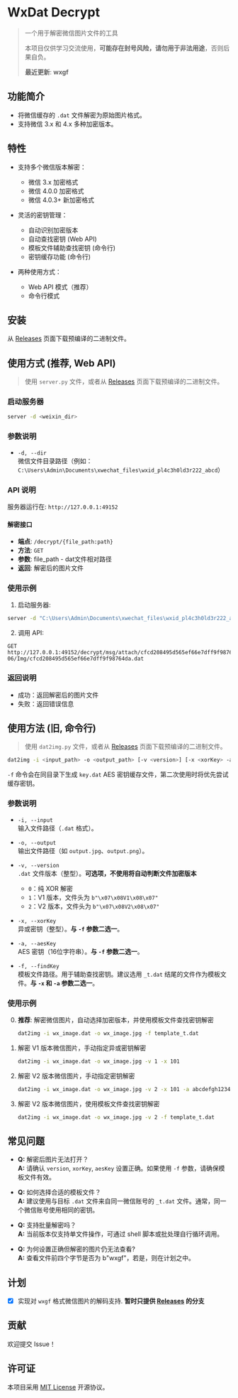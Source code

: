 # WxDat Decrypt

> 一个用于解密微信图片文件的工具
> 
> 本项目仅供学习交流使用，**可能存在封号风险，请勿用于非法用途**，否则后果自负。
> 
> **最近更新**: **wxgf**

## 功能简介

- 将微信缓存的 `.dat` 文件解密为原始图片格式。
- 支持微信 3.x 和 4.x 多种加密版本。

## 特性

- 支持多个微信版本解密：
  - 微信 3.x 加密格式
  - 微信 4.0.0 加密格式
  - 微信 4.0.3+ 新加密格式

- 灵活的密钥管理：
  - 自动识别加密版本
  - 自动查找密钥 (Web API)
  - 模板文件辅助查找密钥 (命令行)
  - 密钥缓存功能 (命令行)

- 两种使用方式：
  - Web API 模式（推荐）
  - 命令行模式

## 安装

从 [Releases](https://github.com/recarto404/reChat/releases) 页面下载预编译的二进制文件。

## 使用方式 (推荐, Web API)

> 使用 `server.py` 文件，或者从 [Releases](https://github.com/recarto404/WxDatDecrypt/releases) 页面下载预编译的二进制文件。

### 启动服务器

```bash
server -d <weixin_dir>
```

### 参数说明

- `-d, --dir`  
  微信文件目录路径（例如：`C:\Users\Admin\Documents\xwechat_files\wxid_pl4c3h0ld3r222_abcd`）

### API 说明

服务器运行在: `http://127.0.0.1:49152`

#### 解密接口

- **端点**: `/decrypt/{file_path:path}`
- **方法**: `GET`
- **参数**: file_path - dat文件相对路径
- **返回**: 解密后的图片文件

### 使用示例

1. 启动服务器: 
```bash
server -d "C:\Users\Admin\Documents\xwechat_files\wxid_pl4c3h0ld3r222_abcd"
```

2. 调用 API: 
```
GET http://127.0.0.1:49152/decrypt/msg/attach/cfcd208495d565ef66e7dff9f98764da/2025-06/Img/cfcd208495d565ef66e7dff9f98764da.dat
```

### 返回说明

- 成功：返回解密后的图片文件
- 失败：返回错误信息

## 使用方法 (旧, 命令行)

> 使用 `dat2img.py` 文件，或者从 [Releases](https://github.com/recarto404/WxDatDecrypt/releases/tag/v0.0.7) 页面下载预编译的二进制文件。

```bash
dat2img -i <input_path> -o <output_path> [-v <version>] [-x <xorKey> -a <aesKey> | -f <template>]
```
`-f` 命令会在同目录下生成 `key.dat` AES 密钥缓存文件，第二次使用时将优先尝试缓存密钥。

### 参数说明

- `-i, --input`  
  输入文件路径（`.dat` 格式）。

- `-o, --output`  
  输出文件路径（如 `output.jpg`、`output.png`）。

- `-v, --version`  
  `.dat` 文件版本（整型）。**可选项，不使用将自动判断文件加密版本**
  - `0`：纯 XOR 解密  
  - `1`：V1 版本，文件头为 `b"\x07\x08V1\x08\x07"`  
  - `2`：V2 版本，文件头为 `b"\x07\x08V2\x08\x07"`

- `-x, --xorKey`  
  异或密钥（整型）。**与 `-f` 参数二选一**。

- `-a, --aesKey`  
  AES 密钥（16位字符串）。**与 `-f` 参数二选一**。

- `-f, --findKey`  
  模板文件路径。用于辅助查找密钥。建议选用 `_t.dat` 结尾的文件作为模板文件。**与 `-x` 和 `-a` 参数二选一**。

### 使用示例

0. **推荐**: 解密微信图片，自动选择加密版本，并使用模板文件查找密钥解密
   ```bash
   dat2img -i wx_image.dat -o wx_image.jpg -f template_t.dat
   ```

1. 解密 V1 版本微信图片，手动指定异或密钥解密
   ```bash
   dat2img -i wx_image.dat -o wx_image.jpg -v 1 -x 101
   ```

2. 解密 V2 版本微信图片，手动指定密钥解密
   ```bash
   dat2img -i wx_image.dat -o wx_image.jpg -v 2 -x 101 -a abcdefgh12345678
   ```

3. 解密 V2 版本微信图片，使用模板文件查找密钥解密
   ```bash
   dat2img -i wx_image.dat -o wx_image.jpg -v 2 -f template_t.dat
   ```

## 常见问题

- **Q:** 解密后图片无法打开？  
  **A:** 请确认 `version`, `xorKey`, `aesKey` 设置正确。如果使用 `-f` 参数，请确保模板文件有效。

- **Q:** 如何选择合适的模板文件？  
  **A:** 建议使用与目标 `.dat` 文件来自同一微信账号的 `_t.dat` 文件。通常，同一个微信账号使用相同的密钥。

- **Q:** 支持批量解密吗？  
  **A:** 当前版本仅支持单文件操作，可通过 shell 脚本或批处理自行循环调用。

- **Q:** 为何设置正确但解密的图片仍无法查看?  
  **A:** 查看文件前四个字节是否为 b"wxgf"，若是，则在计划之中。

## 计划

- [x] 实现对 `wxgf` 格式微信图片的解码支持. **暂时只提供 [Releases](https://github.com/recarto404/WxDatDecrypt/releases) 的分支**

## 贡献

欢迎提交 Issue！

## 许可证

本项目采用 [MIT License](./LICENSE) 开源协议。

